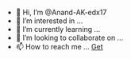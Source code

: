 - 👋 Hi, I’m @Anand-AK-edx17
- 👀 I’m interested in ...
- 🌱 I’m currently learning ...
- 💞️ I’m looking to collaborate on ...
- 📫 How to reach me ... <A href=https://telegra.ph/My-InFO-07-31> Get </a>

<!---
Anand-AK-edx17/Anand-AK-edx17 is a ✨ special ✨ repository because its `README.md` (this file) appears on your GitHub profile.
You can click the Preview link to take a look at your changes.
--->

